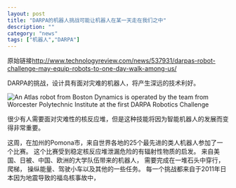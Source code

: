 ```yaml
---
layout: post
title: "DARPA的机器人挑战可能让机器人在某一天走在我们之中"
description: ""
category: "news"
tags: ["机器人","DARPA"]
---
```


原始链接<http://www.technologyreview.com/news/537931/darpas-robot-challenge-may-equip-robots-to-one-day-walk-among-us/>

DARPA的挑战，设计具有面对灾难的机器人，将产生深远的技术利好。

![An Atlas robot from Boston Dynamics is operated by the team from Worcester Polytechnic Institute at the first DARPA Robotics Challenge](http://www.technologyreview.com/sites/default/files/images/darpa.walkupx299.jpg)


很少有人需要面对灾难性的核反应堆，但是这种技能将因为智能机器人的发展而变得非常重要。

这周，在加州的Pomona市，来自世界各地的25个最先进的类人机器人参加了一个比赛。
这个比赛受到稳定核反应堆泄漏危险的有辐射性物质的启发。
来自美国、日被、中国、欧洲的大学队伍带来的机器人，
需要完成在一堆石头中穿行，爬梯，
操纵能量、驾驶小车以及其他的一些任务。
每一个挑战都来自于2011年日本因为地震导致的福岛核事故中，


